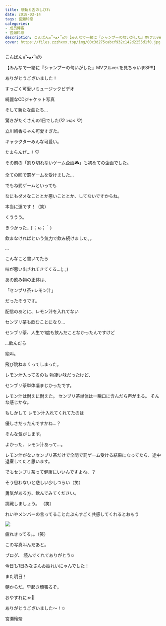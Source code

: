 ```yaml
---
title: 感動と舌のしびれ
date: 2018-03-14
tags: 宮瀬玲奈
categories: 
- 成员博客
- 宮瀬玲奈
description: こんばんฅ՞•ﻌ•՞ฅﾜﾝ【みんなで一緒に『シャンプーの匂いがした』MVフルver.を見ちゃいまSP!!】ありがとうございました！すっごく可愛いミュージックビデオ綺麗なCD...
cover: https://files.zzzhxxx.top/img/00c3d275cabcf932c142d2255d1f0.jpg 
---
```






こんばんฅ՞•ﻌ•՞ฅﾜﾝ





【みんなで一緒に『シャンプーの匂いがした』MVフルver.を見ちゃいまSP!!】


ありがとうございました！







すっごく可愛いミュージックビデオ

綺麗なCDジャケット写真

そして新たな曲たち...



驚きがたくさんの1日でした(♡ >ω< ♡)






立川絢香ちゃん可愛すぎた。

キャラクターみんな可愛い。


たまらんぜ...！♡

















その前の「割り切れないゲーム企画🎮」も初めての企画でした。




全ての回で罰ゲームを受けました...


でもね罰ゲームといっても

なにもダメなこととか悪いこととか、してないですからね。


本当に運です！（笑）







くううう。






きつかった...(´；ω；｀)









飲まなければという気力で飲み続けました。。









...










こんなこと書いてたら


味が思い出されてきてくる...(;_;)















あの飲み物の正体は、



「センブリ茶+レモン汁」


だったそうです。









配信のあとに、レモン汁を入れてない

センブリ茶も飲むことになり...


センブリ茶、人生で1度も飲んだことなかったんですけど









...飲んだら





絶叫。







飛び跳ねまくってしまった。












レモン汁入ってるのも
物凄い味だったけど、

センブリ茶単体凄まじかったです。









レモン汁は耐えに耐えた。
センブリ茶単体は一瞬口に含んだら声が出る。
そんな感じかな。








もしかして
レモン汁入れてくれてたのは

優しさだったんですかね...？






そんな気がします。






よかった、レモン汁あって...。



レモン汁がないセンブリ茶だけで全問で罰ゲーム受ける結果になってたら、途中退室してたと思います。










でもセンブリ茶って健康にいいんですよね、？




そう思わないと悲しい少しつらい（笑）














勇気がある方、飲んでみてください。

挑戦しましょう。 （笑）



れいやメンバーの言ってることたぶんすごく共感してくれるとおもう

















![](https://files.zzzhxxx.top/img/00c3d275cabcf932c142d2255d1f0.jpg)






疲れきってる。。（笑）


この写真叫んだあと。







ブログ、
読んでくれてありがとう✩



今日も1日みなさんお疲れいにゃんでした！




また明日！


朝からだ。早起き頑張るぞ。




おやすれにゃ💓



ありがとうございました～！✩






宮瀬玲奈


